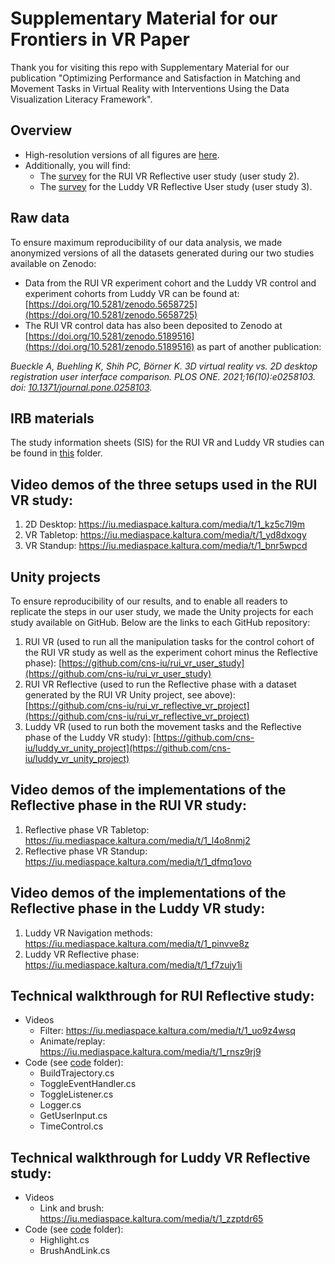 # Supplementary Material for our Frontiers in VR Paper
Thank you for visiting this repo with Supplementary Material for our publication "Optimizing Performance and Satisfaction in Matching and Movement Tasks in Virtual Reality with Interventions Using the Data Visualization Literacy Framework". 

## Overview
* High-resolution versions of all figures are [here](https://github.com/cns-iu/optimizing-performance-in-VR-using-DVL-FW/tree/main/high_res_figs). 
* Additionally, you will find:
    * The [survey](https://github.com/cns-iu/optimizing-performance-in-VR-using-DVL-FW/tree/main/rui_vr_reflective) for the RUI VR Reflective user study (user study 2).
    * The [survey](https://github.com/cns-iu/optimizing-performance-in-VR-using-DVL-FW/tree/main/luddy_vr_reflective) for the Luddy VR Reflective User study (user study 3).

## Raw data
To ensure maximum reproducibility of our data analysis, we made anonymized versions of all the datasets generated during our two studies available on Zenodo: 
* Data from the RUI VR experiment cohort and the Luddy VR control and experiment cohorts from Luddy VR can be found at: [https://doi.org/10.5281/zenodo.5658725](https://doi.org/10.5281/zenodo.5658725)
* The RUI VR control data has also been deposited to Zenodo at [https://doi.org/10.5281/zenodo.5189516](https://doi.org/10.5281/zenodo.5189516) as part of another publication: 

*Bueckle A, Buehling K, Shih PC, Börner K. 3D virtual reality vs. 2D desktop registration user interface comparison. PLOS ONE. 2021;16(10):e0258103. doi: [10.1371/journal.pone.0258103](https://doi.org/10.1371/journal.pone.0258103).*

## IRB materials
The study information sheets (SIS) for the RUI VR and Luddy VR studies can be found in [this](/irb) folder. 

## Video demos of the three setups used in the RUI VR study:
1. 2D Desktop: https://iu.mediaspace.kaltura.com/media/t/1_kz5c7l9m 
2. VR Tabletop: https://iu.mediaspace.kaltura.com/media/t/1_yd8dxogy
3. VR Standup: https://iu.mediaspace.kaltura.com/media/t/1_bnr5wpcd 

## Unity projects
To ensure reproducibility of our results, and to enable all readers to replicate the steps in our user study, we made the Unity projects for each study available on GitHub. Below are the links to each GitHub repository:
1. RUI VR (used to run all the manipulation tasks for the control cohort of the RUI VR study as well as the experiment cohort minus the Reflective phase): [https://github.com/cns-iu/rui_vr_user_study](https://github.com/cns-iu/rui_vr_user_study)
2. RUI VR Reflective (used to run the Reflective phase with a dataset generated by the RUI VR Unity project, see above): [https://github.com/cns-iu/rui_vr_reflective_vr_project](https://github.com/cns-iu/rui_vr_reflective_vr_project)
3. Luddy VR (used to run both the movement tasks and the Reflective phase of the Luddy VR study): [https://github.com/cns-iu/luddy_vr_unity_project](https://github.com/cns-iu/luddy_vr_unity_project)

## Video demos of the implementations of the Reflective phase in the RUI VR study:
1. Reflective phase VR Tabletop: https://iu.mediaspace.kaltura.com/media/t/1_l4o8nmj2
2. Reflective phase VR Standup: https://iu.mediaspace.kaltura.com/media/t/1_dfmq1ovo

## Video demos of the implementations of the Reflective phase in the Luddy VR study: 
1. Luddy VR Navigation methods: https://iu.mediaspace.kaltura.com/media/t/1_pinvve8z
2. Luddy VR Reflective phase: https://iu.mediaspace.kaltura.com/media/t/1_f7zujy1i
 
## Technical walkthrough for RUI Reflective study:
* Videos
    * Filter: https://iu.mediaspace.kaltura.com/media/t/1_uo9z4wsq 
    * Animate/replay: https://iu.mediaspace.kaltura.com/media/t/1_rnsz9rj9 
* Code (see [code](https://github.com/cns-iu/optimizing-performance-in-VR-using-DVL-FW/tree/main/code) folder):
    * BuildTrajectory.cs
    * ToggleEventHandler.cs
    * ToggleListener.cs
    * Logger.cs
    * GetUserInput.cs
    * TimeControl.cs
   
## Technical walkthrough for Luddy VR Reflective study:
* Videos
    * Link and brush: https://iu.mediaspace.kaltura.com/media/t/1_zzptdr65
* Code (see [code](https://github.com/cns-iu/optimizing-performance-in-VR-using-DVL-FW/tree/main/code) folder):
    * Highlight.cs
    * BrushAndLink.cs
